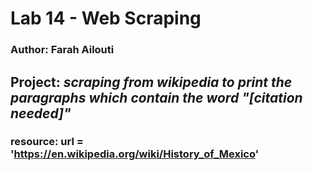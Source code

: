 # Lab 14 - Web Scraping
### Author: Farah Ailouti

## Project: _scraping from wikipedia to print the paragraphs which contain the word "[citation needed]"_  

### resource: url = 'https://en.wikipedia.org/wiki/History_of_Mexico'

